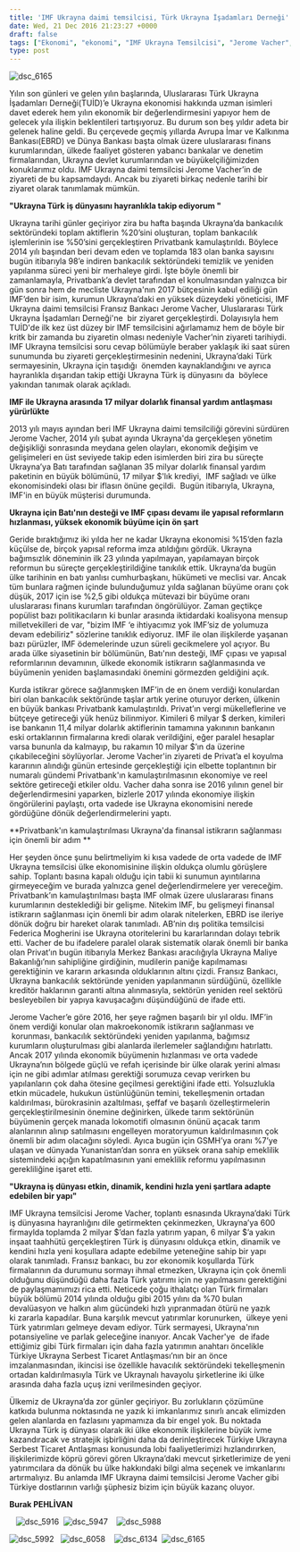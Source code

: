 ```yaml
---
title: 'IMF Ukrayna daimi temsilcisi, Türk Ukrayna İşadamları Derneği''nde konuğumuzdu'
date: Wed, 21 Dec 2016 21:23:27 +0000
draft: false
tags: ["Ekonomi", "ekonomi", "IMF Ukrayna Temsilcisi", "Jerome Vacher", "TUİD (Türk Ukrayna İşadamları Derneği)", "Ukrayna", "Ukrayna Türk İş Dünyası", "Ukrayna Türk Toplumu", "Ukrayna yatırım"]
type: post
---
```


![dsc_6165](http://burakpehlivan.org/wp-content/uploads/2016/12/DSC_6165.jpg)


Yılın son günleri ve gelen yılın başlarında, Uluslararası Türk Ukrayna İşadamları Derneği(TUİD)’e Ukrayna ekonomisi hakkında uzman isimleri davet ederek hem yılın ekonomik bir değerlendirmesini yapıyor hem de gelecek yıla ilişkin beklentileri tartışıyoruz. Bu durum son beş yıldır adeta bir gelenek haline geldi. Bu çerçevede geçmiş yıllarda Avrupa İmar ve Kalkınma Bankası(EBRD) ve Dünya Bankası başta olmak üzere uluslararası finans kurumlarından, ülkede faaliyet gösteren yabancı bankalar ve denetim firmalarından, Ukrayna devlet kurumlarından ve büyükelçiliğimizden konuklarımız oldu. IMF Ukrayna daimi temsilcisi Jerome Vacher’in de ziyareti de bu kapsamdaydı. Ancak bu ziyareti birkaç nedenle tarihi bir ziyaret olarak tanımlamak mümkün. 




**"Ukrayna Türk iş dünyasını hayranlıkla takip ediyorum "**




Ukrayna tarihi günler geçiriyor zira bu hafta başında Ukrayna’da bankacılık sektöründeki toplam aktiflerin %20’sini oluşturan, toplam bankacılık işlemlerinin ise %50’sini gerçekleştiren Privatbank kamulaştırıldı. Böylece 2014 yılı başından beri devam eden ve toplamda 183 olan banka sayısını bugün itibarıyla 98’e indiren bankacılık sektöründeki temizlik ve yeniden yapılanma süreci yeni bir merhaleye girdi. İşte böyle önemli bir zamanlamayla, Privatbank’a devlet tarafından el konulmasından yalnızca bir gün sonra hem de mecliste Ukrayna'nın 2017 bütçesinin kabul ediliği gün IMF’den bir isim, kurumun Ukrayna’daki en yüksek düzeydeki yöneticisi, IMF Ukrayna daimi temsilcisi Fransız Bankacı Jerome Vacher, Uluslararası Türk Ukrayna İşadamları Derneği'ne  bir ziyaret gerçekleştirdi. Dolayısıyla hem TUİD'de ilk kez üst düzey bir IMF temsilcisini ağırlamamız hem de böyle bir kritk bir zamanda bu ziyaretin olması nedeniyle Vacher’nin ziyareti tarihiydi. IMF Ukrayna temsilcisi soru cevap bölümüyle beraber yaklaşık iki saat süren sunumunda bu ziyareti gerçekleştirmesinin nedenini, Ukrayna’daki Türk sermayesinin, Ukrayna için taşıdığı  önemden kaynaklandığını ve ayrıca hayranlıkla dışarıdan takip ettiği Ukrayna Türk iş dünyasını da  böylece yakından tanımak olarak açıkladı.




**IMF ile Ukrayna arasında 17 milyar dolarlık finansal yardım antlaşması yürürlükte**




2013 yılı mayıs ayından beri IMF Ukrayna daimi temsilciliği görevini sürdüren Jerome Vacher, 2014 yılı şubat ayında Ukrayna'da gerçekleşen yönetim değişikliği sonrasında meydana gelen olayları, ekonomik değişim ve gelişimeleri en üst seviyede takip eden isimlerden biri zira bu süreçte Ukrayna’ya Batı tarafından sağlanan 35 milyar dolarlık finansal yardım paketinin en büyük bölümünü, 17 milyar $'lık krediyi,  IMF sağladı ve ülke ekonomisindeki olası bir iflasın önüne geçildi.  Bugün itibarıyla, Ukrayna, IMF'in en büyük müşterisi durumunda. 




**Ukrayna için Batı'nın desteği ve IMF çıpası devamı ile yapısal reformların hızlanması, yüksek ekonomik büyüme için ön şart**




Geride bıraktığımız iki yılda her ne kadar Ukrayna ekonomisi %15’den fazla küçülse de, birçok yapısal reforma imza atıldığını gördük. Ukrayna bağımsızlık döneminin ilk 23 yılında yapılmayan, yapılamayan birçok reformun bu süreçte gerçekleştirildiğine tanıkılık ettik. Ukrayna’da bugün ülke tarihinin en batı yanlısı cumhurbaşkanı, hükümeti ve meclisi var. Ancak tüm bunlara rağmen içinde bulunduğumuz yılda sağlanan büyüme oranı çok düşük, 2017 için ise %2,5 gibi oldukça mütevazi bir büyüme oranı uluslararası finans kurumları tarafından öngörülüyor. Zaman geçtikçe popülist bazı politikacıların ki bunlar arasında iktidardaki koalisyona mensup milletvekilleri de var, "bizim IMF ‘e ihtiyacımız yok IMF’siz de yolumuza devam edebiliriz" sözlerine tanıklık ediyoruz. IMF ile olan ilişkilerde yaşanan bazı pürüzler, IMF ödemelerinde uzun süreli gecikmelere yol açıyor. Bu arada ülke siyasetinin bir bölümünün, Batı'nın desteği, IMF çıpası ve yapısal reformlarının devamının, ülkede ekonomik istikrarın sağlanmasında ve büyümenin yeniden başlamasındaki önemini görmezden geldiğini açık.




Kurda istikrar görece sağlanmışken IMF’in de en önem verdiği konulardan biri olan bankacılık sektöründe taşlar artık yerine oturuyor derken, ülkenin en büyük bankası Privatbank kamulaştırıldı. Privat’ın vergi mükelleflerine ve bütçeye getireceği yük henüz bilinmiyor. Kimileri 6 milyar $ derken, kimileri ise bankanın 11,4 milyar dolarlık aktiflerinin tamamına yakınının bankanın eski ortaklarının firmalarına kredi olarak verildiğini, eğer paralel hesaplar varsa bununla da kalmayıp, bu rakamın 10 milyar $’ın da üzerine çıkabileceğini söylüyorlar. Jerome Vacher'in ziyareti de Privat’a el koyulma kararının alındığı günün ertesinde gerçekleştiği için elbette toplantının bir numaralı gündemi Privatbank'ın kamulaştırılmasının ekonomiye ve reel sektöre getireceği etkiler oldu. Vacher daha sonra ise 2016 yılının genel bir değerlendirmesini yaparken, bizlerle 2017 yılında ekonomiye ilişkin öngörülerini paylaştı, orta vadede ise Ukrayna ekonomisini nerede gördüğüne dönük değerlendirmelerini yaptı. 




**Privatbank'ın kamulaştırılması Ukrayna'da finansal istikrarın sağlanması için önemli bir adım **




Her şeyden önce şunu belirtmeliyim ki kısa vadede de orta vadede de IMF Ukrayna temsilcisi ülke ekonomisinine ilişkin oldukça olumlu görüşlere sahip. Toplantı basına kapalı olduğu için tabii ki sunumun ayıntılarına girmeyeceğim ve burada yalnızca genel değerlendirmelere yer vereceğim. Privatbank’ın kamulaştırılması başta IMF olmak üzere uluslararası finans kurumlarının desteklediği bir gelişme. Nitekim IMF, bu gelişmeyi finansal istikrarın sağlanması için önemli bir adım olarak nitelerken, EBRD ise ileriye dönük doğru bir hareket olarak tanımladı. AB’nin dış politika temsilcisi Federica Mogherini ise Ukrayna otoritelerini bu kararlarından dolayı tebrik etti. Vacher de bu ifadelere paralel olarak sistematik olarak önemli bir banka olan Privat’ın bugün itibarıyla Merkez Bankası aracılığıyla Ukrayna Maliye Bakanlığı’nın sahipliğine girdiğinin, mudilerin paniğe kapılmaması gerektiğinin ve kararın arkasında olduklarının altını çizdi. Fransız Bankacı, Ukrayna bankacılık sektöründe yeniden yapılanmanın sürdüğünü, özellikle kreditör haklarının garanti altına alınmasıyla, sektörün yeniden reel sektörü besleyebilen bir yapıya kavuşacağını düşündüğünü de ifade etti.




Jerome Vacher’e göre 2016, her şeye rağmen başarılı bir yıl oldu. IMF’in önem verdiği konular olan makroekonomik istikrarın sağlanması ve  korunması, bankacılık sektöründeki yeniden yapılanma, bağımsız kurumların oluşturulması gibi alanlarda ilerlemeler sağlandığını hatırlattı. Ancak 2017 yılında ekonomik büyümenin hızlanması ve orta vadede Ukrayna’nın bölgede güçlü ve refah içerisinde bir ülke olarak yerini alması için ne gibi adımlar atılması gerektiği sorumuza cevap verirken bu yapılanların çok daha ötesine geçilmesi gerektiğini ifade etti. Yolsuzlukla etkin mücadele, hukukun üstünlüğünün temini, tekelleşmenin ortadan kaldırılması, bürokrasinin azaltılması, şeffaf ve başarılı özelleştirmelerin gerçekleştirilmesinin önemine değinirken, ülkede tarım sektörünün büyümenin gerçek manada lokomotifi olmasının önünü açacak tarım alanlarının alınıp satılmasını engelleyen moratoryumun kaldırılmasının çok önemli bir adım olacağını söyledi. Ayıca bugün için GSMH’ya oranı %7’ye ulaşan ve dünyada Yunanistan’dan sonra en yüksek orana sahip emeklilik sistemindeki açığın kapatılmasının yani emeklilik reformu yapılmasının gerekliliğine işaret etti.  




**"Ukrayna iş dünyası etkin, dinamik, kendini hızla yeni şartlara adapte edebilen bir yapı"**




IMF Ukrayna temsilcisi Jerome Vacher, toplantı esnasında Ukrayna’daki Türk iş dünyasına hayranlığını dile getirmekten çekinmezken, Ukrayna’ya 600 firmaylda toplamda 2 milyar $’dan fazla yatırım yapan, 6 milyar $’a yakın inşaat taahhütü gerçekleştiren Türk iş dünyasını oldukça etkin, dinamik ve kendini hızla yeni koşullara adapte edebilme yeteneğine sahip bir yapı olarak tanımladı. Fransız bankacı, bu zor ekonomik koşullarda Türk firmalarının da durumunu sormayı ihmal etmezken, Ukrayna için çok önemli olduğunu düşündüğü daha fazla Türk yatırımı için ne yapılmasını gerektiğini de paylaşmamımızı rica etti. Neticede çoğu ithalatçı olan Türk firmaları büyük bölümü 2014 yılında olduğu gibi 2015 yılını da %70 bulan devalüasyon ve halkın alım gücündeki hızlı yıpranmadan ötürü ne yazık ki zararla kapadılar. Buna karşılık mevcut yatırımlar korunurken,  ülkeye yeni Türk yatırımları gelmeye devam ediyor. Türk sermayesi, Ukrayna'nın potansiyeline ve parlak geleceğine inanıyor. Ancak Vacher'ye  de ifade ettiğimiz gibi Türk firmaları için daha fazla yatırımın anahtarı öncelikle Türkiye Ukrayna Serbest Ticaret Antlaşması’nın bir an önce imzalanmasından, ikincisi ise özellikle havacılık sektöründeki tekelleşmenin ortadan kaldırılmasıyla Türk ve Ukraynalı havayolu şirketlerine iki ülke arasında daha fazla uçuş izni verilmesinden geçiyor.




Ülkemiz de Ukrayna’da zor günler geçiriyor. Bu zorlukların çözümüne katkıda bulunma noktasında ne yazık ki imkanlarımız sınırlı ancak elimizden gelen alanlarda en fazlasını yapmamıza da bir engel yok. Bu noktada Ukrayna Türk iş dünyası olarak iki ülke ekonomik ilişkilerine büyük ivme kazandıracak ve stratejik işbirliğini daha da derinleştirecek Türkiye Ukrayna Serbest Ticaret Antlaşması konusunda lobi faaliyetlerimizi hızlandırırken, ilişkilerimizde köprü görevi gören Ukrayna’daki mevcut şirketlerimize de yeni yatırımcılara da dönük bu ülke hakkındaki bilgi alma seçenek ve imkanlarını artırmalıyız. Bu anlamda IMF Ukrayna daimi temsilcisi Jerome Vacher gibi Türkiye dostlarının varlığı şüphesiz bizim için büyük kazanç oluyor. 




**Burak PEHLİVAN**


   ![dsc_5916](http://burakpehlivan.org/wp-content/uploads/2016/12/DSC_5916.jpg)  ![dsc_5947](http://burakpehlivan.org/wp-content/uploads/2016/12/DSC_5947.jpg)    ![dsc_5988](http://burakpehlivan.org/wp-content/uploads/2016/12/DSC_5988.jpg)

![dsc_5992](http://burakpehlivan.org/wp-content/uploads/2016/12/DSC_5992.jpg)   ![dsc_6058](http://burakpehlivan.org/wp-content/uploads/2016/12/DSC_6058.jpg)    ![dsc_6134](http://burakpehlivan.org/wp-content/uploads/2016/12/DSC_6134.jpg)  ![dsc_6165](http://burakpehlivan.org/wp-content/uploads/2016/12/DSC_6165.jpg)